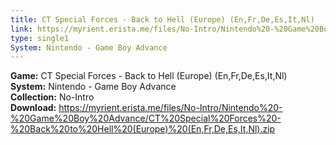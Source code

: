 ```yaml
---
title: CT Special Forces - Back to Hell (Europe) (En,Fr,De,Es,It,Nl)
link: https://myrient.erista.me/files/No-Intro/Nintendo%20-%20Game%20Boy%20Advance/CT%20Special%20Forces%20-%20Back%20to%20Hell%20(Europe)%20(En,Fr,De,Es,It,Nl).zip
type: single1
System: Nintendo - Game Boy Advance
---
```

<b>Game:</b> CT Special Forces - Back to Hell (Europe) (En,Fr,De,Es,It,Nl)<br>
<b>System:</b> Nintendo - Game Boy Advance<br>
<b>Collection:</b> No-Intro<br>
<b>Download:</b> https://myrient.erista.me/files/No-Intro/Nintendo%20-%20Game%20Boy%20Advance/CT%20Special%20Forces%20-%20Back%20to%20Hell%20(Europe)%20(En,Fr,De,Es,It,Nl).zip
